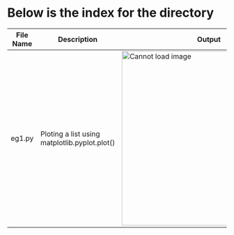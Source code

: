<h1>Below is the index for the directory</h1>
<table>
  <thead>
    <tr>
      <th>File Name</th>
      <th>Description</th>
      <th>Output</th>
    </tr>
  </thead>
  <tbody>
    <tr>
      <td>eg1.py</td>
      <td>Ploting a list using matplotlib.pyplot.plot()</td>
      <td><img src="https://github.com/tanishq1710h/Machine-Learning/blob/main/Matplotlib/outputs/eg1.png" height="400px" width="400px" alt="Cannot load image"></td>
    </tr>
  </tbody>
</table>
